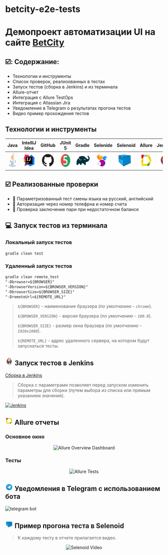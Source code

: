 # betcity-e2e-tests
<h1 >Демопроект автоматизации UI на сайте <a href="https://betcity.ru/ "> BetCity</a></h1>

## ☑️: Содержание:

- Технологии и инструменты
- Список проверок, реализованных в тестах
- Запуск тестов (сборка в Jenkins) и из терминала
- Allure-отчет
- Интеграция с Allure TestOps
- Интеграция с Atlassian Jira
- Уведомление в Telegram о результатах прогона тестов
- Видео пример прохождения тестов


<a id="tools"></a>
## Технологии и инструменты

|Java | IntelliJ Idea| GitHub | JUnit 5| Gradle| Selenide| Selenoid| Allure|Jenkins|
|:------------------------------------------------------------------------------------------------|-------------------------------------------------------------------------------------------------------------------------------|------------------------------------------------------------------------------------------------------------|-------------------------------------------------------------------------------------------------------------------|------------------------------------------------------------------------------------------------------------|------------------------------------------------------------------------------------------------------------------|---------------------------------------------------------------------------------------------------------------------------|------------------------------------------------------------------------------------------------------------------------------------|-------------------------------------------------------------------------------------------------------------------:|
| <a href="https://www.java.com/"><img src="images/logo/Java.svg" width="50" height="50"  alt="Java"/></a>  | <a id ="tech" href="https://www.jetbrains.com/idea/"><img src="images/logo/Idea.svg" width="50" height="50"  alt="IDEA"/></a> | <a href="https://github.com/"><img src="images/logo/GitHub.svg" width="50" height="50"  alt="Github"/></a> | <a href="https://junit.org/junit5/"><img src="images/logo/Junit5.svg" width="50" height="50"  alt="JUnit 5"/></a> | <a href="https://gradle.org/"><img src="images/logo/Gradle.svg" width="50" height="50"  alt="Gradle"/></a> | <a href="https://selenide.org/"><img src="images/logo/Selenide.svg" width="50" height="50"  alt="Selenide"/></a> | <a href="https://aerokube.com/selenoid/"><img src="images/logo/Selenoid.svg" width="50" height="50"  alt="Selenoid"/></a> | <a href="https://github.com/allure-framework"><img src="images/logo/Allure.svg" width="50" height="50"  alt="Allure"/></a> |   <a href="https://www.jenkins.io/"><img src="images/logo/Jenkins.svg" width="50" height="50"  alt="Jenkins"/></a> |

<a id="cases"></a>
## :ballot_box_with_check: Реализованные проверки

- :small_blue_diamond: Параметризованный тест смены языка на русский, английский
- :small_blue_diamond: Авторизация через номер телефрна и номер счета
- :small_blue_diamond: Проверка заключение пари при недостаточном балансе

<a id="console"></a>
## :computer: Запуск тестов из терминала
### Локальный запуск тестов

```
gradle clean test 
```

### Удаленный запуск тестов

```
gradle clean remote_test 
"-Dbrowser=${BROWSER}" 
"-DbrowserVersion=${BROWSER_VERSION}" 
"-DbrowserSize=${BROWSER_SIZE}" 
"-DremoteUrl=${REMOTE_URL}"
```

> `${BROWSER}` - наименование браузера (_по умолчанию - <code>chrome</code>_).
>
> `${BROWSER_VERSION}` - версия браузера (_по умолчанию - <code>100.0</code>_).
>
> `${BROWSER_SIZE}` - размер окна браузера (_по умолчанию - <code>1920x1080</code>_).
>
> `${REMOTE_URL}` - адрес удаленного сервера, на котором будут запускаться тесты.

<a id="jenkins"></a>
## <img src="images/logo/Jenkins.svg" width="25" height="25"/></a> Запуск тестов в Jenkins

<a target="_blank" href="https://jenkins.autotests.cloud/job/AD_steam_project_test/">Сборка в Jenkins</a>
<p align="center">

> Сборка с параметрами позволяет перед запуском изменить параметры для сборки (путем выбора из списка или прямым указанием значения).

<a href="https://jenkins.autotests.cloud/job/AD_steam_project_test/"><img src="images/screenshots/jenkinsJob.png" alt="Jenkins"/></a>
</p>

<a id="allure"></a>
## <img src="images/logo/Allure.svg" width="25" height="25"/></a> Allure отчеты

### Основное окно

<p align="center">
<img title="Allure Overview Dashboard" src="images/screenshots/allureRepMain.png">
</p>

### Тесты

<p align="center">
<img title="Allure Tests" src="images/screenshots/allureRepTests.png">
</p>

<a id="telegram"></a>
## <img src="images/logo/Telegram.svg" width="25" height="25"/></a> Уведомления в Telegram с использованием бота

<p >
<img title="telegram bot" src="images/screenshots/telegramBot.png">
</p>

<a id="video"></a>
## <img src="images/logo/Selenoid.svg" width="25" height="25"/></a> Пример прогона теста в Selenoid

> К каждому тесту в отчете прилагается видео.
<p align="center">
  <img title="Selenoid Video" src="images/video/addToCartVideo.gif">
</p>
